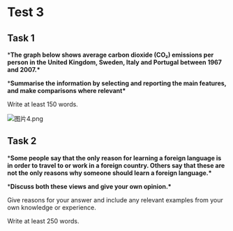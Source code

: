 # Test 3



## Task 1

***The graph below shows average carbon dioxide (CO₂) emissions per person in the United Kingdom, Sweden, Italy and Portugal between 1967 and 2007.\***

***Summarise the information by selecting and reporting the main features, and make comparisons where relevant\***

Write at least 150 words.

![图片4.png](https://img.papaen.com/exam/question/G4bbKKJvRq63m3oshmvHIpEGxftVbaa4.png)



## Task 2

***Some people say that the only reason for learning a foreign language is in order to travel to or work in a foreign country. Others say that these are not the only reasons why someone should learn a foreign language.\***

***Discuss both these views and give your own opinion.\***

Give reasons for your answer and include any relevant examples from your own knowledge or experience.

Write at least 250 words.